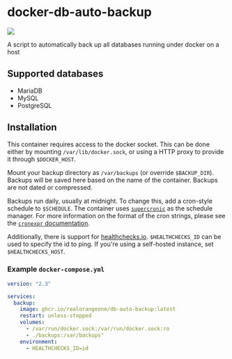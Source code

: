 # docker-db-auto-backup

![](https://github.com/RealOrangeOne/docker-db-auto-backup/workflows/CI/badge.svg)

A script to automatically back up all databases running under docker on a host

## Supported databases

- MariaDB
- MySQL
- PostgreSQL

## Installation

This container requires access to the docker socket. This can be done either by mounting `/var/lib/docker.sock`, or using a HTTP proxy to provide it through `$DOCKER_HOST`.

Mount your backup directory as `/var/backups` (or override `$BACKUP_DIR`). Backups will be saved here based on the name of the container. Backups are not dated or compressed.

Backups run daily, usually at midnight. To change this, add a cron-style schedule to `$SCHEDULE`. The container uses [`supercronic`](https://github.com/aptible/supercronic) as the schedule manager. For more information on the format of the cron strings, please see the [`cronexpr` documentation](https://github.com/aptible/supercronic/tree/master/cronexpr#implementation).

Additionally, there is support for [healthchecks.io](https://healthchecks.io). `$HEALTHCHECKS_ID` can be used to specify the id to ping. If you're using a self-hosted instance, set `$HEALTHCHECKS_HOST`.

### Example `docker-compose.yml`

```yml
version: "2.3"

services:
  backup:
    image: ghcr.io/realorangeone/db-auto-backup:latest
    restart: unless-stopped
    volumes:
      - /var/run/docker.sock:/var/run/docker.sock:ro
      - ./backups:/var/backups"
    environment:
      - HEALTHCHECKS_ID=id
```
